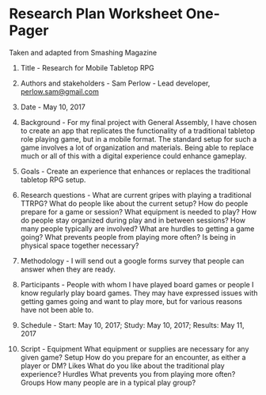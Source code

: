 # Research Plan Worksheet One-Pager
Taken and adapted from Smashing Magazine

1. Title - Research for Mobile Tabletop RPG

2. Authors and stakeholders - Sam Perlow - Lead developer, perlow.sam@gmail.com

3. Date - May 10, 2017

4. Background - For my final project with General Assembly, I have chosen to create an app that replicates the functionality of a traditional tabletop role playing game, but in a mobile format. The standard setup for such a game involves a lot of organization and materials. Being able to replace much or all of this with a digital experience could enhance gameplay.

5. Goals - Create an experience that enhances or replaces the traditional tabletop RPG setup.

6. Research questions - What are current gripes with playing a traditional TTRPG?
What do people like about the current setup?
How do people prepare for a game or session?
What equipment is needed to play?
How do people stay organized during play and in between sessions?
How many people typically are involved?
What are hurdles to getting a game going?
What prevents people from playing more often?
Is being in physical space together necessary?

7. Methodology - I will send out a google forms survey that people can answer when they are ready.

8. Participants - People with whom I have played board games or people I know regularly play board games. They may have expressed issues with getting games going and want to play more, but for various reasons have not been able to.

9. Schedule - Start: May 10, 2017; Study: May 10, 2017; Results: May 11, 2017

10. Script - Equipment
What equipment or supplies are necessary for any given game?
Setup
How do you prepare for an encounter, as either a player or DM?
Likes
What do you like about the traditional play experience?
Hurdles
What prevents you from playing more often?
Groups
How many people are in a typical play group?
